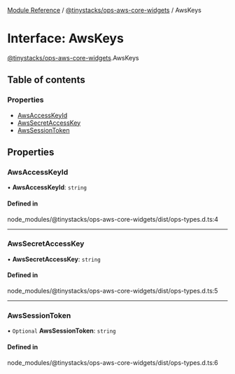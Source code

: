 [Module Reference](../modules.md) / [@tinystacks/ops-aws-core-widgets](../modules/tinystacks_ops_aws_core_widgets.md) / AwsKeys

# Interface: AwsKeys

[@tinystacks/ops-aws-core-widgets](../modules/tinystacks_ops_aws_core_widgets.md).AwsKeys

## Table of contents

### Properties

- [AwsAccessKeyId](tinystacks_ops_aws_core_widgets.AwsKeys.md#awsaccesskeyid)
- [AwsSecretAccessKey](tinystacks_ops_aws_core_widgets.AwsKeys.md#awssecretaccesskey)
- [AwsSessionToken](tinystacks_ops_aws_core_widgets.AwsKeys.md#awssessiontoken)

## Properties

### AwsAccessKeyId

• **AwsAccessKeyId**: `string`

#### Defined in

node_modules/@tinystacks/ops-aws-core-widgets/dist/ops-types.d.ts:4

___

### AwsSecretAccessKey

• **AwsSecretAccessKey**: `string`

#### Defined in

node_modules/@tinystacks/ops-aws-core-widgets/dist/ops-types.d.ts:5

___

### AwsSessionToken

• `Optional` **AwsSessionToken**: `string`

#### Defined in

node_modules/@tinystacks/ops-aws-core-widgets/dist/ops-types.d.ts:6
